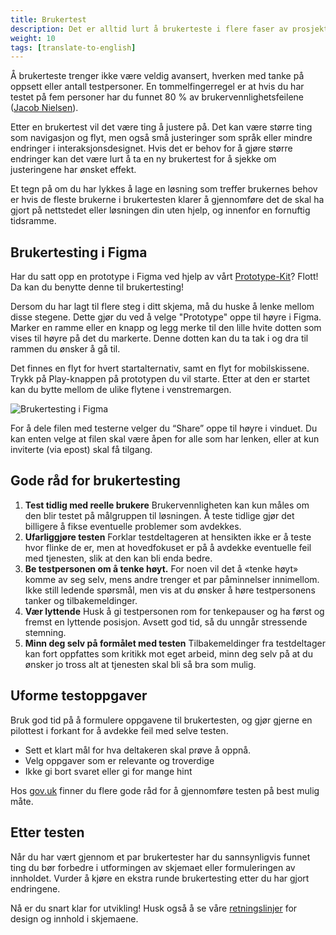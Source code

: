 ```yaml
---
title: Brukertest
description: Det er alltid lurt å brukerteste i flere faser av prosjektet. Gjennom brukertester måler du om det du lager treffer brukernes behov. Det er en god investering å gjøre dette tidlig i prosjektet, slik at du ikke bruker penger på å utvikle en løsning som ikke løser utfordringene.
weight: 10
tags: [translate-to-english]
---
```


Å brukerteste trenger ikke være veldig avansert, hverken med tanke på oppsett eller antall testpersoner. 
En tommelfingerregel er at hvis du har testet på fem personer har du funnet 80 % av brukervennlighetsfeilene 
([Jacob Nielsen](https://www.nngroup.com/articles/why-you-only-need-to-test-with-5-users/)).

Etter en brukertest vil det være ting å justere på. Det kan være større ting som navigasjon og flyt, men også små 
justeringer som språk eller mindre endringer i interaksjonsdesignet. Hvis det er behov for å gjøre større endringer 
kan det være lurt å ta en ny brukertest for å sjekke om justeringene har ønsket effekt.

Et tegn på om du har lykkes å lage en løsning som treffer brukernes behov er hvis de fleste brukerne i brukertesten 
klarer å gjennomføre det de skal ha gjort på nettstedet eller løsningen din uten hjelp, og innenfor en fornuftig tidsramme. 

## Brukertesting i Figma

Har du satt opp en prototype i Figma ved hjelp av vårt [Prototype-Kit](../prototype/)? Flott! Da kan du 
benytte denne til brukertesting! 

Dersom du har lagt til flere steg i ditt skjema, må du huske å lenke mellom disse stegene. Dette gjør du ved å velge 
"Prototype" oppe til høyre i Figma. Marker en ramme eller en knapp og legg merke til den lille hvite dotten som 
vises til høyre på det du markerte. Denne dotten kan du ta tak i og dra til rammen du ønsker å gå til. 

Det finnes en flyt for hvert startalternativ, samt en flyt for mobilskissene. Trykk på Play-knappen på prototypen 
du vil starte. Etter at den er startet kan du bytte mellom de ulike flytene i venstremargen.

![Brukertesting i Figma](prototype-play.gif "Brukertesting i Figma")

For å dele filen med testerne velger du “Share” oppe til høyre i vinduet. Du kan enten velge at filen skal være 
åpen for alle som har lenken, eller at kun inviterte (via epost) skal få tilgang. 

## Gode råd for brukertesting

1. **Test tidlig med reelle brukere** Brukervennligheten kan kun måles om den blir testet på målgruppen til løsningen. 
Å teste tidlige gjør det billigere å fikse eventuelle problemer som avdekkes.
1. **Ufarliggjøre testen** Forklar testdeltageren at hensikten ikke er å teste hvor flinke de er, men at hovedfokuset 
er på å avdekke eventuelle feil med tjenesten, slik at den kan bli enda bedre.
2. **Be testpersonen om å tenke høyt.** For noen vil det å «tenke høyt» komme av seg selv, mens andre trenger et par 
påminnelser innimellom. Ikke still ledende spørsmål, men vis at du ønsker å høre testpersonens tanker og tilbakemeldinger. 
3. **Vær lyttende** Husk å gi testpersonen rom for tenkepauser og ha først og fremst en lyttende posisjon. 
Avsett god tid, så du unngår stressende stemning. 
4. **Minn deg selv på formålet med testen** Tilbakemeldinger fra testdeltager kan fort oppfattes som kritikk mot 
eget arbeid, minn deg selv på at du ønsker jo tross alt at tjenesten skal bli så bra som mulig.
## Uforme testoppgaver
Bruk god tid på å formulere oppgavene til brukertesten, og gjør gjerne en pilottest i forkant for å avdekke feil 
med selve testen. 

- Sett et klart mål for hva deltakeren skal prøve å oppnå.
- Velg oppgaver som er relevante og troverdige
- Ikke gi bort svaret eller gi for mange hint

Hos [gov.uk](https://www.gov.uk/service-manual/user-research/using-moderated-usability-testing) finner du flere 
gode råd for å gjennomføre testen på best mulig måte.
## Etter testen
Når du har vært gjennom et par brukertester har du sannsynligvis funnet ting du bør forbedre i utformingen av 
skjemaet eller formuleringen av innholdet. Vurder å kjøre en ekstra runde brukertesting etter du har gjort endringene.

Nå er du snart klar for utvikling! Husk også å se våre [retningslinjer](/../guidelines) for design 
og innhold i skjemaene.